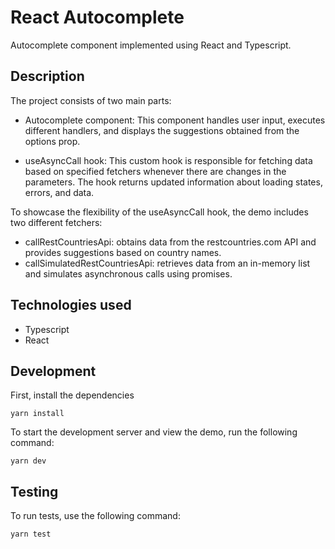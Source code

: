 # React Autocomplete

Autocomplete component implemented using React and Typescript.

## Description

The project consists of two main parts:

- Autocomplete component: This component handles user input, executes different handlers, and displays the suggestions obtained from the options prop.

- useAsyncCall hook: This custom hook is responsible for fetching data based on specified fetchers whenever there are changes in the parameters. The hook returns updated information about loading states, errors, and data.

To showcase the flexibility of the useAsyncCall hook, the demo includes two different fetchers:

- callRestCountriesApi: obtains data from the restcountries.com API and provides suggestions based on country names.
- callSimulatedRestCountriesApi: retrieves data from an in-memory list and simulates asynchronous calls using promises.

## Technologies used

- Typescript
- React

## Development

First, install the dependencies

```
yarn install
```

To start the development server and view the demo, run the following command:

```
yarn dev
```

## Testing

To run tests, use the following command:

```
yarn test
```
